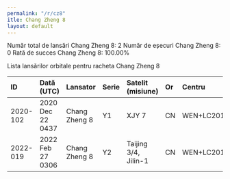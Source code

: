 ```yaml
---
permalink: "/r/cz8"
itle: Chang Zheng 8
layout: default
---
```


Număr total de lansări Chang Zheng 8: 2
Număr de eșecuri Chang Zheng 8: 0
Rată de succes Chang Zheng 8: 100.00%

Lista lansărilor orbitale pentru racheta Chang Zheng 8


| ID       | Dată (UTC)       | Lansator      | Serie   | Satelit (misiune)    | Or   | Centru    | R   |
|:---------|:-----------------|:--------------|:--------|:---------------------|:-----|:----------|:----|
| 2020-102 | 2020 Dec 22 0437 | Chang Zheng 8 | Y1      | XJY 7                | CN   | WEN+LC201 | S   |
| 2022-019 | 2022 Feb 27 0306 | Chang Zheng 8 | Y2      | Taijing 3/4, Jilin-1 | CN   | WEN+LC201 | S   |

